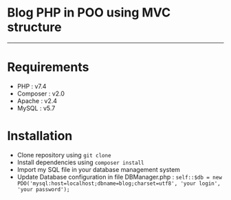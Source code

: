# Blog PHP in POO using MVC structure
---
# Requirements
- PHP : v7.4
- Composer : v2.0
- Apache : v2.4
- MySQL : v5.7

# Installation

* Clone repository using `git clone`
* Install dependencies using `composer install`
* Import my SQL file in your database management system 
* Update Database configuration in file DBManager.php : `self::$db = new PDO('mysql:host=localhost;dbname=blog;charset=utf8', 'your login', 'your password');`
